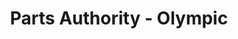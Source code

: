 ---
title: "Parts Authority - Olympic"
url: /college-park/parts-authority-olympic/
shop: car parts
---